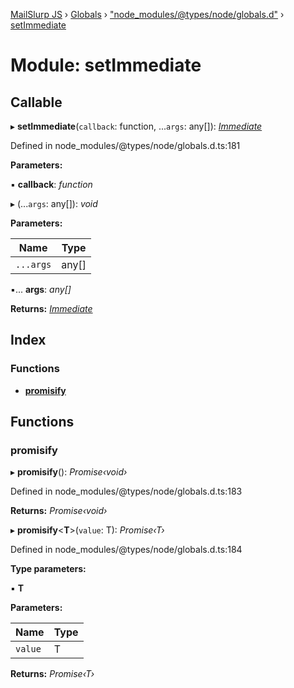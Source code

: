 [MailSlurp JS](../README.md) › [Globals](../globals.md) › ["node_modules/@types/node/globals.d"](_node_modules__types_node_globals_d_.md) › [setImmediate](_node_modules__types_node_globals_d_.setimmediate.md)

# Module: setImmediate

## Callable

▸ **setImmediate**(`callback`: function, ...`args`: any[]): *[Immediate](../classes/_node_modules__types_node_globals_d_.nodejs.immediate.md)*

Defined in node_modules/@types/node/globals.d.ts:181

**Parameters:**

▪ **callback**: *function*

▸ (...`args`: any[]): *void*

**Parameters:**

Name | Type |
------ | ------ |
`...args` | any[] |

▪... **args**: *any[]*

**Returns:** *[Immediate](../classes/_node_modules__types_node_globals_d_.nodejs.immediate.md)*

## Index

### Functions

* [__promisify__](_node_modules__types_node_globals_d_.setimmediate.md#__promisify__)

## Functions

###  __promisify__

▸ **__promisify__**(): *Promise‹void›*

Defined in node_modules/@types/node/globals.d.ts:183

**Returns:** *Promise‹void›*

▸ **__promisify__**<**T**>(`value`: T): *Promise‹T›*

Defined in node_modules/@types/node/globals.d.ts:184

**Type parameters:**

▪ **T**

**Parameters:**

Name | Type |
------ | ------ |
`value` | T |

**Returns:** *Promise‹T›*
